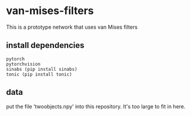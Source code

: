 # van-mises-filters
This is a prototype network that uses van Mises filters


## install dependencies
```
pytorch
pytorchvision
sinabs (pip install sinabs)
tonic (pip install tonic)
```

## data
put the file 'twoobjects.npy' into this repository. It's too large to fit in here.
